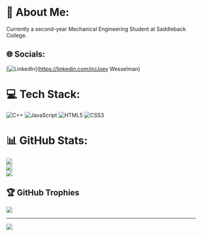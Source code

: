 # 💫 About Me:
Currently a second-year Mechanical Engineering Student at Saddleback College.


## 🌐 Socials:
[![LinkedIn](https://img.shields.io/badge/LinkedIn-%230077B5.svg?logo=linkedin&logoColor=white)](https://linkedin.com/in/Joey Wesselman) 

# 💻 Tech Stack:
![C++](https://img.shields.io/badge/c++-%2300599C.svg?style=for-the-badge&logo=c%2B%2B&logoColor=white) ![JavaScript](https://img.shields.io/badge/javascript-%23323330.svg?style=for-the-badge&logo=javascript&logoColor=%23F7DF1E) ![HTML5](https://img.shields.io/badge/html5-%23E34F26.svg?style=for-the-badge&logo=html5&logoColor=white) ![CSS3](https://img.shields.io/badge/css3-%231572B6.svg?style=for-the-badge&logo=css3&logoColor=white)
# 📊 GitHub Stats:
![](https://github-readme-stats.vercel.app/api?username=JoeyWesselman&theme=dark&hide_border=false&include_all_commits=false&count_private=false)<br/>
![](https://nirzak-streak-stats.vercel.app/?user=JoeyWesselman&theme=dark&hide_border=false)<br/>
![](https://github-readme-stats.vercel.app/api/top-langs/?username=JoeyWesselman&theme=dark&hide_border=false&include_all_commits=false&count_private=false&layout=compact)

## 🏆 GitHub Trophies
![](https://github-profile-trophy.vercel.app/?username=JoeyWesselman&theme=radical&no-frame=false&no-bg=true&margin-w=4)

---
[![](https://visitcount.itsvg.in/api?id=JoeyWesselman&icon=0&color=0)](https://visitcount.itsvg.in)

<!-- Proudly created with GPRM ( https://gprm.itsvg.in ) -->
